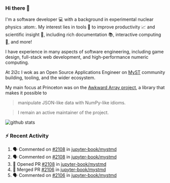 ### Hi there 👋 

I'm a software developer 💻 with a background in experimental nuclear physics :atom:. My interest lies in tools :wrench: to improve productivity :chart_with_upwards_trend: and scientific insight :telescope:, including rich documentation 📚, interactive computing 🧮, and more! 

I have experience in many aspects of software engineering, including game design, full-stack web development, and high-performance numeric computing. 

At 2i2c I wok as an Open Source Applications Engineer on [MyST](https://github.com/jupyter-book/mystmd) community building, tooling, and the wider ecosystem. 

My main focus at Princeton was on the [Awkward Array project](awkward-array.org/), a library that makes it possible to 
> manipulate JSON-like data with NumPy-like idioms.

> I remain an active maintainer of the project. 

![github stats](https://github-readme-stats.vercel.app/api?username=agoose77&show_icons=true&hide_rank=true&hide_title=true&bg_color=30,e76445,904e95&text_color=efe3ec&icon_color=efe3ec)
<!--
**agoose77/agoose77** is a ✨ _special_ ✨ repository because its `README.md` (this file) appears on your GitHub profile.

Here are some ideas to get you started:

- 🔭 I’m currently working on ...
- 🌱 I’m currently learning ...
- 👯 I’m looking to collaborate on ...
- 🤔 I’m looking for help with ...
- 💬 Ask me about ...
- 📫 How to reach me: ...
- 😄 Pronouns: ...
- ⚡ Fun fact: ...
-->

### :zap: Recent Activity

<!--START_SECTION:activity-->
1. 🗣 Commented on [#2108](https://github.com/jupyter-book/mystmd/pull/2108#issuecomment-2980141399) in [jupyter-book/mystmd](https://github.com/jupyter-book/mystmd)
2. 🗣 Commented on [#2108](https://github.com/jupyter-book/mystmd/pull/2108#issuecomment-2977434746) in [jupyter-book/mystmd](https://github.com/jupyter-book/mystmd)
3. 💪 Opened PR [#2108](https://github.com/jupyter-book/mystmd/pull/2108) in [jupyter-book/mystmd](https://github.com/jupyter-book/mystmd)
4. 🎉 Merged PR [#2106](https://github.com/jupyter-book/mystmd/pull/2106) in [jupyter-book/mystmd](https://github.com/jupyter-book/mystmd)
5. 🗣 Commented on [#2106](https://github.com/jupyter-book/mystmd/pull/2106#issuecomment-2977035572) in [jupyter-book/mystmd](https://github.com/jupyter-book/mystmd)
<!--END_SECTION:activity-->
